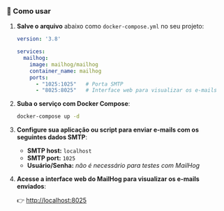 ### 📘 Como usar

1. **Salve o arquivo** abaixo como `docker-compose.yml` no seu projeto:

   ```yaml
   version: '3.8'

   services:
     mailhog:
       image: mailhog/mailhog
       container_name: mailhog
       ports:
         - "1025:1025"   # Porta SMTP
         - "8025:8025"   # Interface web para visualizar os e-mails
   ```

2. **Suba o serviço com Docker Compose**:

   ```bash
   docker-compose up -d
   ```

3. **Configure sua aplicação ou script para enviar e-mails com os seguintes dados SMTP**:

   - **SMTP host:** `localhost`
   - **SMTP port:** `1025`
   - **Usuário/Senha:** *não é necessário para testes com MailHog*

4. **Acesse a interface web do MailHog para visualizar os e-mails enviados**:

   👉 [http://localhost:8025](http://localhost:8025)